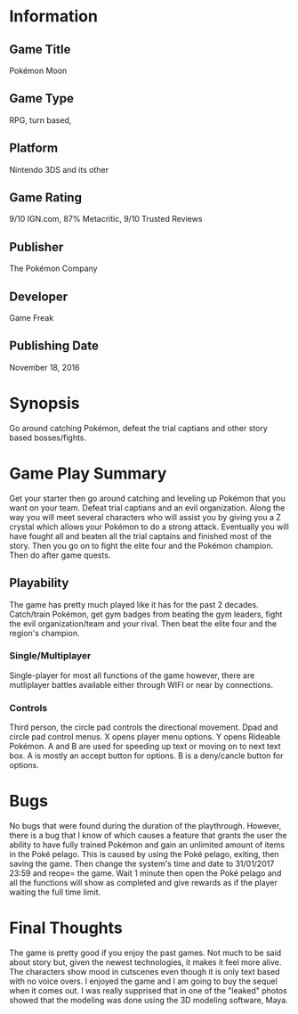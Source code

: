 # Information
## Game Title
Pokémon Moon
## Game Type
RPG, turn based, 
## Platform
Nintendo 3DS and its other
## Game Rating
9/10 IGN.com, 87% Metacritic, 9/10 Trusted Reviews
## Publisher
The Pokémon Company
## Developer
Game Freak
## Publishing Date
November 18, 2016
# Synopsis
Go around catching Pokémon, defeat the trial captians and other story based bosses/fights.
# Game Play Summary
Get your starter then go around catching and leveling up Pokémon that you want on your team. Defeat trial captians and an evil organization. Along the way you will meet several characters who will assist you by giving you a Z crystal which allows your Pokémon to do a strong attack. Eventually you will have fought all and beaten all the trial captains and finished most of the story. Then you go on to fight the elite four and the Pokémon champion. Then do after game quests. 
## Playability
The game has pretty much played like it has for the past 2 decades. Catch/train Pokémon, get gym badges from beating the gym leaders, fight the evil organization/team and your rival. Then beat the elite four and the region's champion.
### Single/Multiplayer
Single-player for most all functions of the game however, there are mutliplayer battles available either through WIFI or near by connections.
### Controls
Third person, the circle pad controls the directional movement. Dpad and circle pad control menus. X opens player menu options. Y opens Rideable Pokémon. A and B are used for speeding up text or moving on to next text box. A is mostly an accept button for options. B is a deny/cancle button for options.
# Bugs
No bugs that were found during the duration of the playthrough. However, there is a bug that I know of which causes a feature that grants the user the ability to have fully trained Pokémon and gain an unlimited amount of items in the Poké pelago. This is caused by using the Poké pelago, exiting, then saving the game. Then change the system's time and date to 31/01/2017 23:59 and reope= the game. Wait 1 minute then open the Poké pelago and all the functions will show as completed and give rewards as if the player waiting the full time limit.
# Final Thoughts
The game is pretty good if you enjoy the past games. Not much to be said about story but, given the newest technologies, it makes it feel more alive. The characters show mood in cutscenes even though it is only text based with no voice overs. I enjoyed the game and I am going to buy the sequel when it comes out. I was really supprised that in one of the "leaked" photos showed that the modeling was done using the 3D modeling software, Maya.
